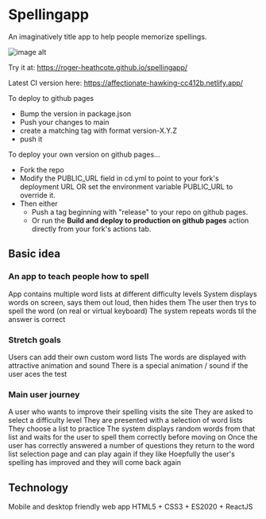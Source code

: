 # Spellingapp

An imaginatively title app to help people memorize spellings.

![image alt](https://media.giphy.com/media/zjpavCjur4eEH42TPm/giphy.gif)

Try it at: https://roger-heathcote.github.io/spellingapp/

Latest CI version here: https://affectionate-hawking-cc412b.netlify.app/

To deploy to github pages

- Bump the version in package.json
- Push your changes to main
- create a matching tag with format version-X.Y.Z
- push it


To deploy your own version on github pages...

- Fork the repo
- Modify the PUBLIC_URL field in cd.yml to point to your fork's deployment URL OR set the environment variable PUBLIC_URL to override it.
- Then either
  - Push a tag beginning with "release" to your repo on github pages.
  - Or run the **Build and deploy to production on github pages** action directly from your fork's actions tab.


## Basic idea

### An app to teach people how to spell

App contains multiple word lists at different difficulty levels
System displays words on screen, says them out loud, then hides them
The user then trys to spell the word (on real or virtual keyboard)
The system repeats words til the answer is correct

### Stretch goals
Users can add their own custom word lists
The words are displayed with attractive animation and sound
There is a special animation / sound if the user aces the test

### Main user journey
A user who wants to improve their spelling visits the site
They are asked to select a difficulty level
They are presented with a selection of word lists
They choose a list to practice
The system displays random words from that list and waits for the user to spell them correctly before moving on
Once the user has correctly answered a number of questions they return to the word list selection page and can play again if they like
Hoepfully the user's spelling has improved and they will come back again

## Technology
Mobile and desktop friendly web app
HTML5 + CSS3 + ES2020 + ReactJS


